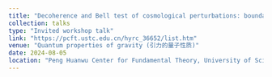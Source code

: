 ```yaml
---
title: "Decoherence and Bell test of cosmological perturbations: boundary terms and the WKB wave functional"
collection: talks
type: "Invited workshop talk"
link: "https://pcft.ustc.edu.cn/hyrc_36652/list.htm"
venue: "Quantum properties of gravity (引力的量子性质)"
date: 2024-08-05
location: "Peng Huanwu Center for Fundamental Theory, University of Science and Technology of China"
---
```

